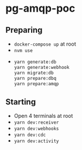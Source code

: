 # pg-amqp-poc

## Preparing
- `docker-compose up` at root
- `nvm use`
- ```bash
  yarn generate:db
  yarn generate:webhook
  yarn migrate:db
  yarn prepare:dbq
  yarn prepare:amqp
  ```

## Starting
- Open 4 terminals at root
- `yarn dev:receiver`
- `yarn dev:webhooks`
- `yarn dev:cdc`
- `yarn dev:activity`
